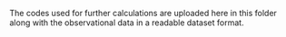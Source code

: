 The codes used for further calculations are uploaded here in this folder along with the observational data in a readable dataset format.
